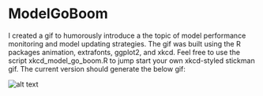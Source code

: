 ModelGoBoom
=============================

I created a gif to humorously introduce a the topic of model performance monitoring and model updating strategies. The gif was built using the R packages animation, extrafonts, ggplot2, and xkcd. Feel free to use the script xkcd_model_go_boom.R to jump start your own xkcd-styled stickman gif. The current version should generate the below gif:

![alt text](https://github.com/chrisdienes/model_go_boom.gif "What not to do.")
